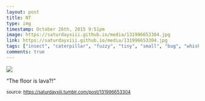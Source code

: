 ```yaml
---
layout: post
title: NT
type: img
timestamp: October 26th, 2015 9:51pm
image: https://saturdayxiii.github.io/media/131996653304.jpg
link: https://saturdayxiii.github.io/media/131996653304.jpg
tags: ["insect", "caterpillar", "fuzzy", "tiny", "small", "bug", "whiskers"]
comments: true
---
```

<img src="https://saturdayxiii.github.io/media/131996653304.jpg"/>

“The floor is lava?!”<br/>
 
  
<small>source: https://saturdayxiii.tumblr.com/post/131996653304</small>